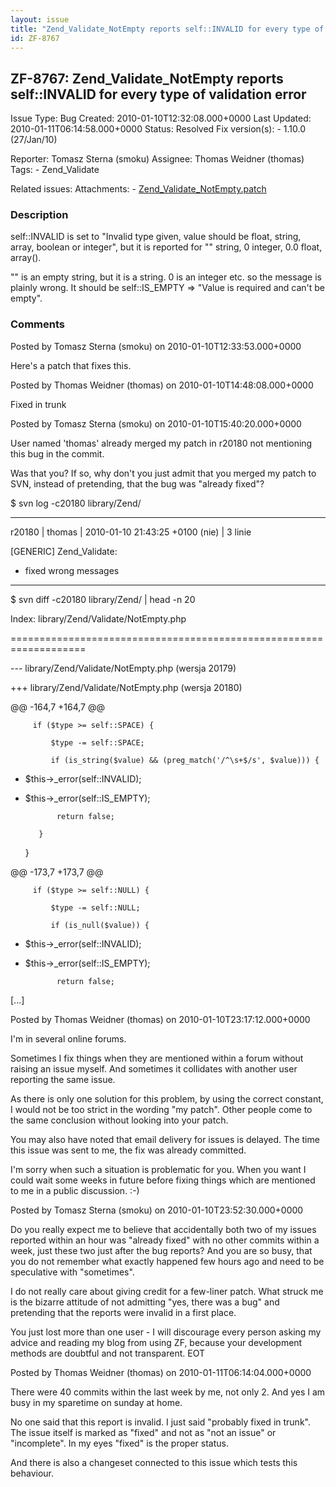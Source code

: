 ```yaml
---
layout: issue
title: "Zend_Validate_NotEmpty reports self::INVALID for every type of validation error"
id: ZF-8767
---
```


ZF-8767: Zend\_Validate\_NotEmpty reports self::INVALID for every type of validation error
------------------------------------------------------------------------------------------

 Issue Type: Bug Created: 2010-01-10T12:32:08.000+0000 Last Updated: 2010-01-11T06:14:58.000+0000 Status: Resolved Fix version(s): - 1.10.0 (27/Jan/10)
 
 Reporter:  Tomasz Sterna (smoku)  Assignee:  Thomas Weidner (thomas)  Tags: - Zend\_Validate
 
 Related issues: 
 Attachments: - [Zend\_Validate\_NotEmpty.patch](/issues/secure/attachment/12594/Zend_Validate_NotEmpty.patch)
 
### Description

self::INVALID is set to "Invalid type given, value should be float, string, array, boolean or integer", but it is reported for "" string, 0 integer, 0.0 float, array().

"" is an empty string, but it is a string. 0 is an integer etc. so the message is plainly wrong. It should be self::IS\_EMPTY => "Value is required and can't be empty".

 

 

### Comments

Posted by Tomasz Sterna (smoku) on 2010-01-10T12:33:53.000+0000

Here's a patch that fixes this.

 

 

Posted by Thomas Weidner (thomas) on 2010-01-10T14:48:08.000+0000

Fixed in trunk

 

 

Posted by Tomasz Sterna (smoku) on 2010-01-10T15:40:20.000+0000

User named 'thomas' already merged my patch in r20180 not mentioning this bug in the commit.

Was that you? If so, why don't you just admit that you merged my patch to SVN, instead of pretending, that the bug was "already fixed"?

$ svn log -c20180 library/Zend/

- - - - - -

r20180 | thomas | 2010-01-10 21:43:25 +0100 (nie) | 3 linie

[GENERIC] Zend\_Validate:

- fixed wrong messages

- - - - - -

$ svn diff -c20180 library/Zend/ | head -n 20

Index: library/Zend/Validate/NotEmpty.php

===================================================================

--- library/Zend/Validate/NotEmpty.php (wersja 20179)

+++ library/Zend/Validate/NotEmpty.php (wersja 20180)

@@ -164,7 +164,7 @@

 
         if ($type >= self::SPACE) {
    
             $type -= self::SPACE;
    
             if (is_string($value) && (preg_match('/^\s+$/s', $value))) {


- $this->_error(self::INVALID);
- $this->_error(self::IS_EMPTY);
    
             return false;
    
         }
    
     }

@@ -173,7 +173,7 @@

 
         if ($type >= self::NULL) {
    
             $type -= self::NULL;
    
             if (is_null($value)) {


- $this->_error(self::INVALID);
- $this->_error(self::IS_EMPTY);
    
             return false;

[...]

 

 

Posted by Thomas Weidner (thomas) on 2010-01-10T23:17:12.000+0000

I'm in several online forums.

Sometimes I fix things when they are mentioned within a forum without raising an issue myself. And sometimes it collidates with another user reporting the same issue.

As there is only one solution for this problem, by using the correct constant, I would not be too strict in the wording "my patch". Other people come to the same conclusion without looking into your patch.

You may also have noted that email delivery for issues is delayed. The time this issue was sent to me, the fix was already committed.

I'm sorry when such a situation is problematic for you. When you want I could wait some weeks in future before fixing things which are mentioned to me in a public discussion. :-)

 

 

Posted by Tomasz Sterna (smoku) on 2010-01-10T23:52:30.000+0000

Do you really expect me to believe that accidentally both two of my issues reported within an hour was "already fixed" with no other commits within a week, just these two just after the bug reports? And you are so busy, that you do not remember what exactly happened few hours ago and need to be speculative with "sometimes".

I do not really care about giving credit for a few-liner patch. What struck me is the bizarre attitude of not admitting "yes, there was a bug" and pretending that the reports were invalid in a first place.

You just lost more than one user - I will discourage every person asking my advice and reading my blog from using ZF, because your development methods are doubtful and not transparent. EOT

 

 

Posted by Thomas Weidner (thomas) on 2010-01-11T06:14:04.000+0000

There were 40 commits within the last week by me, not only 2. And yes I am busy in my sparetime on sunday at home.

No one said that this report is invalid. I just said "probably fixed in trunk". The issue itself is marked as "fixed" and not as "not an issue" or "incomplete". In my eyes "fixed" is the proper status.

And there is also a changeset connected to this issue which tests this behaviour.

 

 